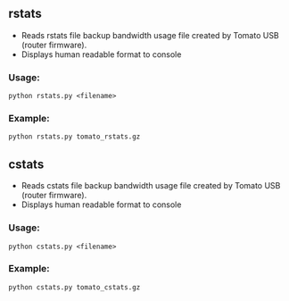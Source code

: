 ## rstats

- Reads rstats file backup bandwidth usage file created by Tomato USB (router firmware).
- Displays human readable format to console

### Usage:
`python rstats.py <filename>`

### Example:
`python rstats.py tomato_rstats.gz`

## cstats

- Reads cstats file backup bandwidth usage file created by Tomato USB (router firmware).
- Displays human readable format to console

### Usage:
`python cstats.py <filename>`

### Example:
`python cstats.py tomato_cstats.gz`
